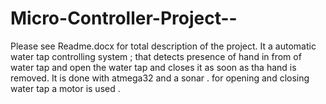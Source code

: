 # Micro-Controller-Project--
Please see Readme.docx for total description of the project.
It a automatic water tap controlling system ; that detects presence of hand in from of water tap and open the water tap and closes it as soon as tha hand is removed.
It is done with atmega32 and a sonar . for opening and closing water tap a motor is used .
